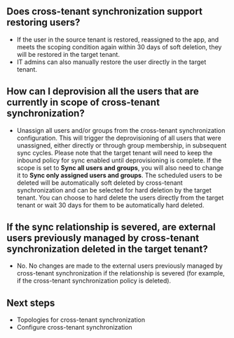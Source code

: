 ## Does cross-tenant synchronization support restoring users?

- If the user in the source tenant is restored, reassigned to the app, and meets the scoping condition again within 30 days of soft deletion, they will be restored in the target tenant.
- IT admins can also manually restore the user directly in the target tenant.

## How can I deprovision all the users that are currently in scope of cross-tenant synchronization?

- Unassign all users and/or groups from the cross-tenant synchronization configuration. This will trigger the deprovisioning of all users that were unassigned, either directly or through group membership, in subsequent sync cycles. Please note that the target tenant will need to keep the inbound policy for sync enabled until deprovisioning is complete. If the scope is set to **Sync all users and groups**, you will also need to change it to **Sync only assigned users and groups**. The scheduled users to be deleted will be automatically soft deleted by cross-tenant synchronization and can be selected for hard deletion by the target tenant. You can choose to hard delete the users directly from the target tenant or wait 30 days for them to be automatically hard deleted.

## If the sync relationship is severed, are external users previously managed by cross-tenant synchronization deleted in the target tenant?

- No. No changes are made to the external users previously managed by cross-tenant synchronization if the relationship is severed (for example, if the cross-tenant synchronization policy is deleted).

## Next steps

- Topologies for cross-tenant synchronization
- Configure cross-tenant synchronization